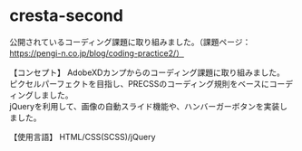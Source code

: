 # cresta-second

公開されているコーディング課題に取り組みました。（課題ページ：https://pengi-n.co.jp/blog/coding-practice2/）
  
【コンセプト】
AdobeXDカンプからのコーディング課題に取り組みました。  
ピクセルパーフェクトを目指し、PRECSSのコーディング規則をベースにコーディングしました。  
jQueryを利用して、画像の自動スライド機能や、ハンバーガーボタンを実装しました。  
  
【使用言語】
HTML/CSS(SCSS)/jQuery
  
